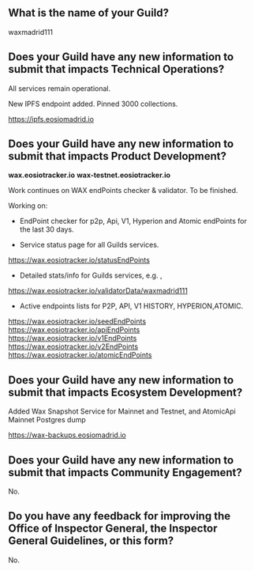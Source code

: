 ## What is the name of your Guild?

waxmadrid111

## Does your Guild have any new information to submit that impacts Technical Operations?

All services remain operational.


New IPFS endpoint added. Pinned 3000 collections. 

https://ipfs.eosiomadrid.io



## Does your Guild have any new information to submit that impacts Product Development?

**wax.eosiotracker.io**
**wax-testnet.eosiotracker.io**

Work continues on WAX endPoints checker & validator. To be finished.

Working on:


- EndPoint checker for p2p, Api, V1, Hyperion and Atomic endPoints for the last 30 days.


- Service status page for all Guilds services.

https://wax.eosiotracker.io/statusEndPoints


- Detailed stats/info for Guilds services, e.g. ,

https://wax.eosiotracker.io/validatorData/waxmadrid111


- Active endpoints lists for P2P, API, V1 HISTORY, HYPERION,ATOMIC.

https://wax.eosiotracker.io/seedEndPoints
https://wax.eosiotracker.io/apiEndPoints
https://wax.eosiotracker.io/v1EndPoints
https://wax.eosiotracker.io/v2EndPoints
https://wax.eosiotracker.io/atomicEndPoints




## Does your Guild have any new information to submit that impacts Ecosystem Development?

Added Wax Snapshot Service for Mainnet and Testnet, and AtomicApi Mainnet Postgres dump

https://wax-backups.eosiomadrid.io



## Does your Guild have any new information to submit that impacts Community Engagement?

No.

## Do you have any feedback for improving the Office of Inspector General, the Inspector General Guidelines, or this form?

No.
